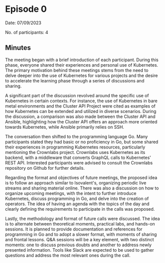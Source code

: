 # Episode 0

Date: 07/09/2023

No. of participants: 4

## Minutes
The meeting began with a brief introduction of each participant.
During this phase, everyone shared their experiences and personal use of Kubernetes.
The primary motivation behind these meetings stems from the need to delve deeper into the use of Kubernetes for various projects and the desire to accelerate the learning phase through a series of discussions and sharing.

A significant part of the discussion revolved around the specific use of Kubernetes in certain contexts.
For instance, the use of Kubernetes in bare metal environments and the Cluster API Project were cited as examples of how Kubernetes can be extended and utilized in diverse scenarios.
During the discussion, a comparison was also made between the Cluster API and Ansible, highlighting how the Cluster API offers an approach more oriented towards Kubernetes, while Ansible primarily relies on SSH.

The conversation then shifted to the programming language Go.
Many participants stated they had basic or no proficiency in Go, but some shared their experiences in programming Kubernetes resources, particularly mentioning the Crownlabs project.
Crownlabs uses Kubernetes as its backend, with a middleware that converts GraphQL calls to Kubernetes' REST API.
Interested participants were advised to consult the Crownlabs repository on Github for further details.

Regarding the format and objectives of future meetings, the proposed idea is to follow an approach similar to Isovalent's, organizing periodic live streams and sharing material online.
There was also a discussion on how to organize upcoming meetings, with the intent to further introduce Kubernetes, discuss programming in Go, and delve into the creation of operators.
The idea of having an agenda with the topics of the day and clearly defining the requirements to participate in the calls was proposed.

Lastly, the methodology and format of future calls were discussed.
The idea is to alternate between theoretical moments, practical labs, and hands-on sessions.
It is planned to provide documentation and references for programming in Go and to adopt a slower format, with moments of sharing and frontal lessons.
Q&A sessions will be a key element, with two distinct moments: one to discuss previous doubts and another to address newly presented information.
Tools like Slack are expected to be used to gather questions and address the most relevant ones during the call.
